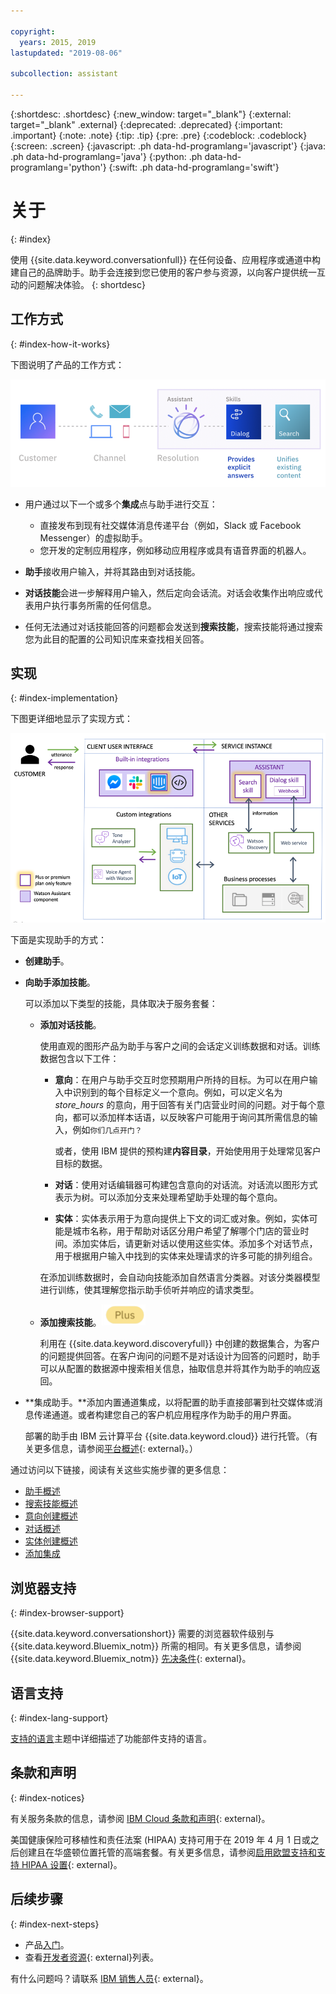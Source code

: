 ```yaml
---

copyright:
  years: 2015, 2019
lastupdated: "2019-08-06"

subcollection: assistant

---
```


{:shortdesc: .shortdesc}
{:new_window: target="_blank"}
{:external: target="_blank" .external}
{:deprecated: .deprecated}
{:important: .important}
{:note: .note}
{:tip: .tip}
{:pre: .pre}
{:codeblock: .codeblock}
{:screen: .screen}
{:javascript: .ph data-hd-programlang='javascript'}
{:java: .ph data-hd-programlang='java'}
{:python: .ph data-hd-programlang='python'}
{:swift: .ph data-hd-programlang='swift'}

# 关于
{: #index}

使用 {{site.data.keyword.conversationfull}} 在任何设备、应用程序或通道中构建自己的品牌助手。助手会连接到您已使用的客户参与资源，以向客户提供统一互动的问题解决体验。
{: shortdesc}

## 工作方式
{: #index-how-it-works}

下图说明了产品的工作方式：

![服务的流程图](images/simple-overview.png)

- 用户通过以下一个或多个**集成**点与助手进行交互：

  - 直接发布到现有社交媒体消息传递平台（例如，Slack 或 Facebook Messenger）的虚拟助手。
  - 您开发的定制应用程序，例如移动应用程序或具有语音界面的机器人。

- **助手**接收用户输入，并将其路由到对话技能。

- **对话技能**会进一步解释用户输入，然后定向会话流。对话会收集作出响应或代表用户执行事务所需的任何信息。

- 任何无法通过对话技能回答的问题都会发送到**搜索技能**，搜索技能将通过搜索您为此目的配置的公司知识库来查找相关回答。

## 实现
{: #index-implementation}

下图更详细地显示了实现方式：

![服务的流程图](images/arch-overview-search.png)

下面是实现助手的方式：

- **创建助手**。

- **向助手添加技能**。

  可以添加以下类型的技能，具体取决于服务套餐：

  - **添加对话技能**。  
  
    使用直观的图形产品为助手与客户之间的会话定义训练数据和对话。训练数据包含以下工件：

    - **意向**：在用户与助手交互时您预期用户所持的目标。为可以在用户输入中识别到的每个目标定义一个意向。例如，可以定义名为 *store_hours* 的意向，用于回答有关门店营业时间的问题。对于每个意向，都可以添加样本话语，以反映客户可能用于询问其所需信息的输入，例如`你们几点开门？`

      或者，使用 IBM 提供的预构建**内容目录**，开始使用用于处理常见客户目标的数据。

    - **对话**：使用对话编辑器可构建包含意向的对话流。对话流以图形方式表示为树。可以添加分支来处理希望助手处理的每个意向。

    - **实体**：实体表示用于为意向提供上下文的词汇或对象。例如，实体可能是城市名称，用于帮助对话区分用户希望了解哪个门店的营业时间。添加实体后，请更新对话以使用这些实体。添加多个对话节点，用于根据用户输入中找到的实体来处理请求的许多可能的排列组合。

    在添加训练数据时，会自动向技能添加自然语言分类器。对该分类器模型进行训练，使其理解您指示助手侦听并响应的请求类型。

  - **添加搜索技能**。![仅限增强版或高端套餐](images/plus.png)

    利用在 {{site.data.keyword.discoveryfull}} 中创建的数据集合，为客户的问题提供回答。在客户询问的问题不是对话设计为回答的问题时，助手可以从配置的数据源中搜索相关信息，抽取信息并将其作为助手的响应返回。

- **集成助手。**添加内置通道集成，以将配置的助手直接部署到社交媒体或消息传递通道。或者构建您自己的客户机应用程序作为助手的用户界面。

  部署的助手由 IBM 云计算平台 {{site.data.keyword.cloud}} 进行托管。（有关更多信息，请参阅[平台概述](/docs/overview/ibm-cloud#overview){: external}。）

通过访问以下链接，阅读有关这些实施步骤的更多信息：

- [助手概述](/docs/services/assistant?topic=assistant-assistants)
- [搜索技能概述](/docs/services/assistant?topic=assistant-skill-add-search)
- [意向创建概述](/docs/services/assistant?topic=assistant-intents#intents-described)
- [对话概述](/docs/services/assistant?topic=assistant-dialog-overview)
- [实体创建概述](/docs/services/assistant?topic=assistant-entities#entities-described)
- [添加集成](/docs/services/assistant?topic=assistant-deploy-integration-add)

## 浏览器支持
{: #index-browser-support}

{{site.data.keyword.conversationshort}} 需要的浏览器软件级别与 {{site.data.keyword.Bluemix_notm}} 所需的相同。有关更多信息，请参阅{{site.data.keyword.Bluemix_notm}} [先决条件](/docs/overview?topic=overview-prereqs-platform#browsers-platform){: external}。

## 语言支持
{: #index-lang-support}

[支持的语言](/docs/services/assistant?topic=assistant-language-support)主题中详细描述了功能部件支持的语言。

## 条款和声明
{: #index-notices}

有关服务条款的信息，请参阅 [IBM Cloud 条款和声明](/docs/overview/terms-of-use?topic=overview-terms){: external}。

美国健康保险可移植性和责任法案 (HIPAA) 支持可用于在 2019 年 4 月 1 日或之后创建且在华盛顿位置托管的高端套餐。有关更多信息，请参阅[启用欧盟支持和支持 HIPAA 设置](/docs/account?topic=account-eu-hipaa-supported#eu-hipaa-supported){: external}。

## 后续步骤
{: #index-next-steps}

- 产品[入门](/docs/services/assistant?topic=assistant-getting-started)。
- 查看[开发者资源](https://www.ibm.com/watson/developer-resources/){: external}列表。

有什么问题吗？请联系 [IBM 销售人员](https://www-01.ibm.com/marketing/iwm/dre/signup?source=urx-20970){: external}。
